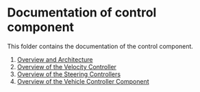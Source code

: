 # Documentation of control component

This folder contains the documentation of the control component.

1. [Overview and Architecture](./architecture_documentation.md)
2. [Overview of the Velocity Controller](./velocity_controller.md)
3. [Overview of the Steering Controllers](./steering_controllers.md)
4. [Overview of the Vehicle Controller Component](./vehicle_controller.md)